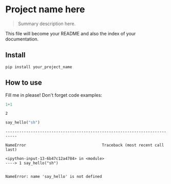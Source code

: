# Project name here
> Summary description here.


This file will become your README and also the index of your documentation.

## Install

`pip install your_project_name`

## How to use

Fill me in please! Don't forget code examples:

```python
1+1
```




    2



```python
say_hello("sh")
```


    ---------------------------------------------------------------------------

    NameError                                 Traceback (most recent call last)

    <ipython-input-13-6b47c12a4784> in <module>
    ----> 1 say_hello("sh")
    

    NameError: name 'say_hello' is not defined

